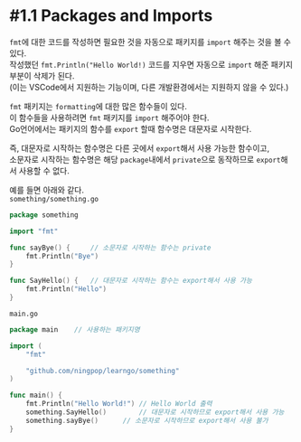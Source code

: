 # #1.1 Packages and Imports

`fmt`에 대한 코드를 작성하면 필요한 것을 자동으로 패키지를 `import` 해주는 것을 볼 수 있다.<br/>
작성했던 `fmt.Println("Hello World!)` 코드를 지우면 자동으로 `import` 해준 패키지 부분이 삭제가 된다.<br/>
(이는 VSCode에서 지원하는 기능이며, 다른 개발환경에서는 지원하지 않을 수 있다.)<br/>

`fmt` 패키지는 `formatting`에 대한 많은 함수들이 있다.<br/>
이 함수들을 사용하려면 `fmt` 패키지를 `import` 해주어야 한다.<br/>
Go언어에서는 패키지의 함수를 `export` 할때 함수명은 대문자로 시작한다.<br/>

즉, 대문자로 시작하는 함수명은 다른 곳에서 `export`해서 사용 가능한 함수이고,<br/>
소문자로 시작하는 함수명은 해당 `package`내에서 `private`으로 동작하므로 `export`해서 사용할 수 없다.<br/>

예를 들면 아래와 같다.<br/>
`something/something.go`
``` go
package something

import "fmt"

func sayBye() {		// 소문자로 시작하는 함수는 private
	fmt.Println("Bye")
}

func SayHello() {	// 대문자로 시작하는 함수는 export해서 사용 가능
	fmt.Println("Hello")
}
```
`main.go`
``` go
package main	// 사용하는 패키지명

import (
	"fmt"

	"github.com/ningpop/learngo/something"
)

func main() {
	fmt.Println("Hello World!")	// Hello World 출력
	something.SayHello()		// 대문자로 시작하므로 export해서 사용 가능
	something.sayBye()		// 소문자로 시작하므로 export해서 사용 불가
}
```
